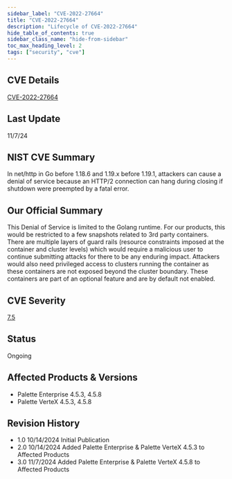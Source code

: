 ```yaml
---
sidebar_label: "CVE-2022-27664"
title: "CVE-2022-27664"
description: "Lifecycle of CVE-2022-27664"
hide_table_of_contents: true
sidebar_class_name: "hide-from-sidebar"
toc_max_heading_level: 2
tags: ["security", "cve"]
---
```


## CVE Details

[CVE-2022-27664](https://nvd.nist.gov/vuln/detail/CVE-2022-27664)

## Last Update

11/7/24

## NIST CVE Summary

In net/http in Go before 1.18.6 and 1.19.x before 1.19.1, attackers can cause a denial of service because an HTTP/2
connection can hang during closing if shutdown were preempted by a fatal error.

## Our Official Summary

This Denial of Service is limited to the Golang runtime. For our products, this would be restricted to a few snapshots related to 3rd party containers. There are multiple
layers of guard rails (resource constraints imposed at the container and cluster levels) which would require a malicious user to continue submitting attacks for there
to be any enduring impact. Attackers would also need privileged access to clusters running the container as these containers are not exposed beyond the cluster boundary.
These containers are part of an optional feature and are by default not enabled.

## CVE Severity

[7.5](https://nvd.nist.gov/vuln/detail/CVE-2022-27664)

## Status

Ongoing

## Affected Products & Versions

- Palette Enterprise 4.5.3, 4.5.8
- Palette VerteX 4.5.3, 4.5.8

## Revision History

- 1.0 10/14/2024 Initial Publication
- 2.0 10/14/2024 Added Palette Enterprise & Palette VerteX 4.5.3 to Affected Products
- 3.0 11/7/2024 Added Palette Enterprise & Palette VerteX 4.5.8 to Affected Products
